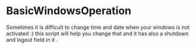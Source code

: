 # BasicWindowsOperation
Sometimes it is difficult to change time and date when your windows is not activated :) this script will help you change that and it has also a shutdown and logout field in it .
